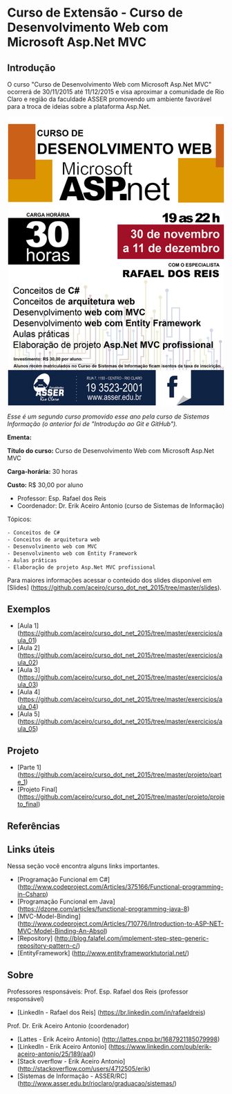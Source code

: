 # Curso de Extensão - Curso de Desenvolvimento Web com Microsoft Asp.Net MVC


## Introdução

O curso "Curso de Desenvolvimento Web com Microsoft Asp.Net MVC" ocorrerá de 30/11/2015 até 11/12/2015 e visa 
aproximar a comunidade de Rio Claro e região da faculdade ASSER promovendo um ambiente favorável para a 
troca de ideias sobre a plataforma Asp.Net.

<p align="center">
  <img width="500" src="https://github.com/aceiro/curso_dot_net_2015/blob/master/imgs/Folder_DotNet.png" alt="Screenshot"/>
</p>


*Esse é um segundo curso promovido esse ano pela curso de Sistemas Informação (o anterior foi de "Introdução ao Git e GitHub").*

**Ementa:**

**Título do curso:** Curso de Desenvolvimento Web com Microsoft Asp.Net MVC

**Carga-horária:** 30 horas

**Custo:** R$ 30,00 por aluno

- Professor: Esp. Rafael dos Reis
- Coordenador: Dr. Erik Aceiro Antonio (curso de Sistemas de Informação)

Tópicos:

    - Conceitos de C#
    - Conceitos de arquitetura web
    - Desenvolvimento web com MVC
    - Desenvolvimento web com Entity Framework
    - Aulas práticas
    - Elaboração de projeto Asp.Net MVC profissional 
	

Para maiores informações acessar o conteúdo dos slides disponível em [Slides] (https://github.com/aceiro/curso_dot_net_2015/tree/master/slides).

## Exemplos
- [Aula 1] (https://github.com/aceiro/curso_dot_net_2015/tree/master/exercicios/aula_01)
- [Aula 2] (https://github.com/aceiro/curso_dot_net_2015/tree/master/exercicios/aula_02)
- [Aula 3] (https://github.com/aceiro/curso_dot_net_2015/tree/master/exercicios/aula_03)
- [Aula 4] (https://github.com/aceiro/curso_dot_net_2015/tree/master/exercicios/aula_04)
- [Aula 5] (https://github.com/aceiro/curso_dot_net_2015/tree/master/exercicios/aula_05)

## Projeto
- [Parte 1] (https://github.com/aceiro/curso_dot_net_2015/tree/master/projeto/parte_1)
- [Projeto Final] (https://github.com/aceiro/curso_dot_net_2015/tree/master/projeto/projeto_final)

## Referências

## Links úteis

Nessa seção você encontra alguns links importantes.

 - [Programação Funcional em C#] (http://www.codeproject.com/Articles/375166/Functional-programming-in-Csharp)
 - [Programação Funcional em Java] (https://dzone.com/articles/functional-programming-java-8)
 - [MVC-Model-Binding] (http://www.codeproject.com/Articles/710776/Introduction-to-ASP-NET-MVC-Model-Binding-An-Absol)
 - [Repository] (http://blog.falafel.com/implement-step-step-generic-repository-pattern-c/)
 - [EntityFramework] (http://www.entityframeworktutorial.net/)


## Sobre

Professores responsáveis:
Prof. Esp. Rafael dos Reis (professor responsável)
- [LinkedIn - Rafael dos Reis] (https://br.linkedin.com/in/rafaeldreis)

Prof. Dr. Erik Aceiro Antonio (coordenador)
- [Lattes - Erik Aceiro Antonio] (http://lattes.cnpq.br/1687921185079998)
- [LinkedIn - Erik Aceiro Antonio] (https://www.linkedin.com/pub/erik-aceiro-antonio/25/189/aa0)
- [Stack overflow - Erik Aceiro Antonio] (http://stackoverflow.com/users/4712505/erik)
- [Sistemas de Informação - ASSER/RC] (http://www.asser.edu.br/rioclaro/graduacao/sistemas/)


